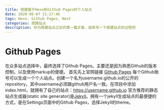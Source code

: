 ```yaml
---
title: 搭建基于Hexo和Github Pages的个人站点
date: 2020-06-07 21:27:46
tags: Hexo, Github Pages, Next
categories: 搭建站点
description: 作为搭建站点之后的第一篇文章，就来写一下搭建站点的过程吧
---
```

# Github Pages
在众多站点选择中，最终选择了Github Pages。主要还是因为熟悉Github的版本控制，以及使用markup的便捷。
首先先上官网链接 [Github Pages](https://pages.github.com/)
每个Github账号可以生成一个个人站点。创建一个名为username.github.io的公开的repository，其中username必须跟github用户名一致。在项目中添加index.html，就拥有了自己的站点：https://username.github.io
官方推荐的静态站点生成器(static site generator)是[Jekyll](https://help.github.com/en/github/working-with-github-pages/setting-up-a-github-pages-site-with-jekyll)。拥有一个jekyll生成站点的最便捷的方式，是在Settings页面中的Github Pages，选择Jekyll的theme。
